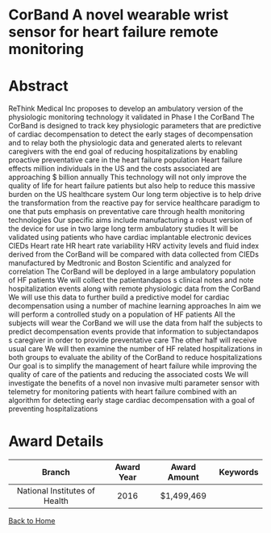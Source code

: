 
CorBand A novel wearable wrist sensor for heart failure remote monitoring
=========================================================================

# Abstract


ReThink Medical  Inc  proposes to develop an ambulatory version of the physiologic monitoring technology it
validated in Phase I  the CorBand  The CorBand is designed to track key physiologic parameters that are
predictive of cardiac decompensation  to detect the early stages of decompensation  and to relay both the
physiologic data and generated alerts to relevant caregivers with the end goal of reducing hospitalizations by
enabling proactive preventative care in the heart failure population  Heart failure effects     million individuals
in the US and the costs associated are approaching $   billion annually  This technology will not only improve
the quality of life for heart failure patients  but also help to reduce this massive burden on the US healthcare
system  Our long term objective is to help drive the transformation from the reactive pay for service healthcare
paradigm to one that puts emphasis on preventative care through health monitoring technologies  Our specific
aims include     manufacturing a robust version of the device for use in two large  long term  ambulatory
studies  It will be validated using patients who have cardiac implantable electronic devices  CIEDs   Heart
rate  HR   heart rate variability  HRV   activity levels  and fluid index derived from the CorBand will be
compared with data collected from CIEDs manufactured by Medtronic and Boston Scientific and analyzed for
correlation      The CorBand will be deployed in a large ambulatory population of HF patients  We will collect
the patientandapos s clinical notes and note hospitalization events along with remote physiologic data from the
CorBand  We will use this data to further build a predictive model for cardiac decompensation using a number
of machine learning approaches  In aim      we will perform a controlled study on a population of HF patients 
All the subjects will wear the CorBand  we will use the data from half the subjects to predict decompensation
events  provide that information to subjectandapos s caregiver in order to provide preventative care  The other half will
receive usual care  We will then examine the number of HF related hospitalizations in both groups to evaluate
the ability of the CorBand to reduce hospitalizations Our goal is to simplify the management of heart failure while improving the quality of care of the patients and
reducing the associated costs  We will investigate the benefits of a novel  non invasive multi parameter sensor
with telemetry for monitoring patients with heart failure combined with an algorithm for detecting early stage
cardiac decompensation with a goal of preventing hospitalizations  

# Award Details

|Branch|Award Year|Award Amount|Keywords|
| :---: | :---: | :---: | :---: |
|National Institutes of Health|2016|$1,499,469||
  
  


[Back to Home](https://github.com/chrischow/dod_sbir_awards/Reports/JH/#2549)